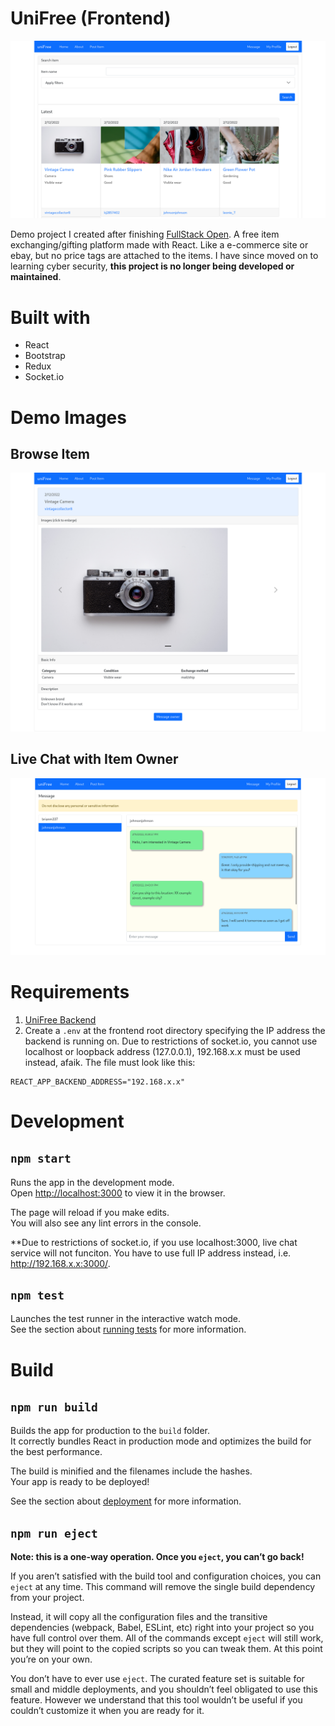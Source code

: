 # UniFree (Frontend)

![UniFree homepage](public/homepage.png)

Demo project I created after finishing [FullStack Open](https://fullstackopen.com/en/). A free item exchanging/gifting platform made with React. Like a e-commerce site or ebay, but no price tags are attached to the items. I have since moved on to learning cyber security, **this project is no longer being developed or maintained**.

# Built with

- React
- Bootstrap
- Redux
- Socket.io

# Demo Images

## Browse Item

![Browse Item](public/item-details.png)

## Live Chat with Item Owner

![Live Chat](public/message.png)

# Requirements

1. [UniFree Backend](https://github.com/tera-si/unifree-backend)
2. Create a `.env` at the frontend root directory specifying the IP address the backend is running on. Due to restrictions of socket.io, you cannot use localhost or loopback address (127.0.0.1), 192.168.x.x must be used instead, afaik. The file must look like this:
```
REACT_APP_BACKEND_ADDRESS="192.168.x.x"
```

# Development

## `npm start`

Runs the app in the development mode.\
Open [http://localhost:3000](http://localhost:3000) to view it in the browser.

The page will reload if you make edits.\
You will also see any lint errors in the console.

**Due to restrictions of socket.io, if you use localhost:3000, live chat service will not funciton. You have to use full IP address instead, i.e. http://192.168.x.x:3000/.

## `npm test`

Launches the test runner in the interactive watch mode.\
See the section about [running tests](https://facebook.github.io/create-react-app/docs/running-tests) for more information.

# Build

## `npm run build`

Builds the app for production to the `build` folder.\
It correctly bundles React in production mode and optimizes the build for the best performance.

The build is minified and the filenames include the hashes.\
Your app is ready to be deployed!

See the section about [deployment](https://facebook.github.io/create-react-app/docs/deployment) for more information.

## `npm run eject`

**Note: this is a one-way operation. Once you `eject`, you can’t go back!**

If you aren’t satisfied with the build tool and configuration choices, you can `eject` at any time. This command will remove the single build dependency from your project.

Instead, it will copy all the configuration files and the transitive dependencies (webpack, Babel, ESLint, etc) right into your project so you have full control over them. All of the commands except `eject` will still work, but they will point to the copied scripts so you can tweak them. At this point you’re on your own.

You don’t have to ever use `eject`. The curated feature set is suitable for small and middle deployments, and you shouldn’t feel obligated to use this feature. However we understand that this tool wouldn’t be useful if you couldn’t customize it when you are ready for it.

